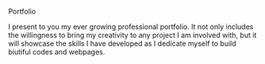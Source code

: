 Portfolio

I present to you my ever growing professional portfolio. It not only includes the willingness to bring my creativity to any project I am involved with, but it will showcase the skills I have developed as I dedicate myself to build biutiful codes and webpages.
